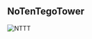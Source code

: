 ## NoTenTegoTower



![NTTT](https://user-images.githubusercontent.com/95480667/144763107-c3c86882-3a1b-4fe3-bc69-1d3f4d6c38b2.gif)
